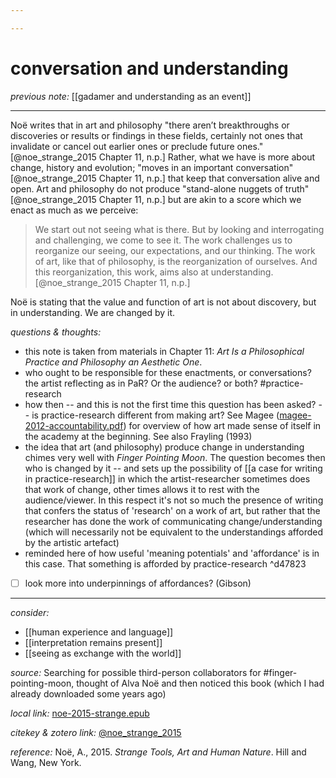 ```yaml
---

---
```


# conversation and understanding

_previous note:_ [[gadamer and understanding as an event]]

---

Noë writes that in art and philosophy "there aren’t breakthroughs or discoveries or results or findings in these fields, certainly not ones that invalidate or cancel out earlier ones or preclude future ones."[@noe_strange_2015 Chapter 11, n.p.] Rather, what we have is more about change, history and evolution; "moves in an important conversation"[@noe_strange_2015 Chapter 11, n.p.] that keep that conversation alive and open. Art and philosophy do not produce "stand-alone nuggets of truth"[@noe_strange_2015 Chapter 11, n.p.] but are akin to a score which we enact as much as we perceive:

>We start out not seeing what is there. But by looking and interrogating and challenging, we come to see it. The work challenges us to reorganize our seeing, our expectations, and our thinking. The work of art, like that of philosophy, is the reorganization of ourselves. And this reorganization, this work, aims also at understanding.[@noe_strange_2015 Chapter 11, n.p.]

Noë is stating that the value and function of art is not about discovery, but in understanding. We are changed by it.

_questions & thoughts:_

- this note is taken from materials in Chapter 11:  _Art Is a Philosophical Practice and Philosophy an Aesthetic One_.
- who ought to be responsible for these enactments, or conversations? the artist reflecting as in PaR? Or the audience? or both? #practice-research
- how then -- and this is not the first time this question has been asked? -- is practice-research different from making art? See Magee ([magee-2012-accountability.pdf](hook://file/mz8Ki68gv?p=RHJvcGJveC9iaWJsaW9ncmFwaHkgcGRmcw==&n=magee-2012-accountability.pdf)) for overview of how art made sense of itself in the academy at the beginning. See also Frayling (1993)
- the idea that art (and philosophy) produce change in understanding chimes very well with _Finger Pointing Moon_. The question becomes then who is changed by it -- and sets up the possibility of [[a case for writing in practice-research]] in which the artist-researcher sometimes does that work of change, other times allows it to rest with the audience/viewer. In this respect it's not so much the presence of writing that confers the status of 'research' on a work of art, but rather that the researcher has done the work of communicating change/understanding (which will necessarily not be equivalent to the understandings afforded by the artistic artefact)
- reminded here of how useful 'meaning potentials' and 'affordance' is in this case. That something is afforded by practice-research
 ^d47823
- [ ] look more into underpinnings of affordances? (Gibson)


--- 

_consider:_

- [[human experience and language]]
- [[interpretation remains present]]
- [[seeing as exchange with the world]]


_source:_ Searching for possible third-person collaborators for #finger-pointing-moon, thought of Alva Noë and then noticed this book (which I had already downloaded some years ago)

_local link:_ [noe-2015-strange.epub](hook://file/mT3dr3uDv?p=RHJvcGJveC9iaWJsaW9ncmFwaHkgcGRmcw==&n=noe-2015-strange.epub)

_citekey & zotero link:_ [@noe_strange_2015](zotero://select/items/1_GJLYSMRA)

_reference:_ Noë, A., 2015. _Strange Tools, Art and Human Nature_. Hill and Wang, New York.


